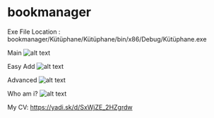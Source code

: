# bookmanager

Exe File Location : bookmanager/Kütüphane/Kütüphane/bin/x86/Debug/Kütüphane.exe

Main
![alt text](https://i.hizliresim.com/36Xvl9.png)


Easy Add
![alt text](https://i.hizliresim.com/y6yNpn.png)


Advanced
![alt text](https://i.hizliresim.com/6a4rvl.png)


Who am i?
![alt text](https://i.hizliresim.com/Wqlgp4.png)

My CV: 
https://yadi.sk/d/SxWjZE_2HZgrdw
